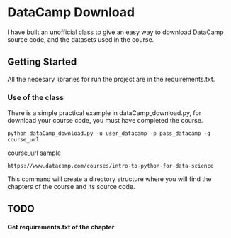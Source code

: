 # DataCamp Download
I have built an unofficial class to give an easy way to download DataCamp source code, and the datasets used in the course.

## Getting Started

All the necesary libraries for run the project are in the requirements.txt.

### Use of the class

There is a simple practical example in dataCamp_download.py, for download your course code, you must have completed the course.

```
python dataCamp_download.py -u user_datacamp -p pass_datacamp -q course_url
```

course_url sample
```
https://www.datacamp.com/courses/intro-to-python-for-data-science
```
This command will create a directory structure where you will find the chapters of the course and its source code.


## TODO

#### Get requirements.txt of the chapter